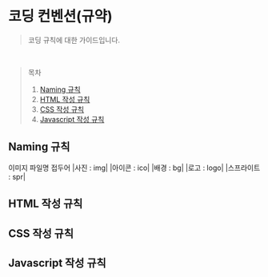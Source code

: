 # 코딩 컨벤션(규약)

> 코딩 규칙에 대한 가이드입니다.

<br />


> 목차
>
> 1. [Naming 규칙](#naming)
> 2. [HTML 작성 규칙](#html)
> 3. [CSS 작성 규칙](#css)
> 4. [Javascript 작성 규칙](#js)

## <a id="naming">Naming 규칙</a>

이미지 파일명 접두어
|사진 : img|
|아이콘 : ico|
|배경 : bg|
|로고 : logo|
|스프라이트 : spr|


## <a id="html">HTML 작성 규칙</a>

## <a id="css">CSS 작성 규칙</a>

## <a id="js">Javascript 작성 규칙</a>
